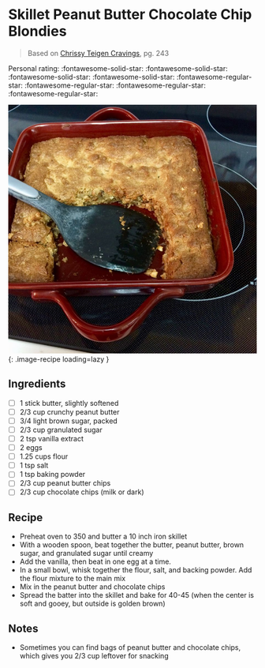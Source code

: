 <!-- Needs Manual Review -->

<!-- Do not modify sections with "AUTO-*". They are updated by make.py -->

# Skillet Peanut Butter Chocolate Chip Blondies

> Based on [Chrissy Teigen Cravings], pg. 243

  [Chrissy Teigen Cravings]: https://www.penguinrandomhouse.com/books/252973/cravings-by-chrissy-teigen-with-adeena-sussman/

<!-- rating=1; (User can specify rating on scale of 1-5) -->
<!-- AUTO-UserRating -->
Personal rating: :fontawesome-solid-star: :fontawesome-solid-star: :fontawesome-solid-star: :fontawesome-solid-star: :fontawesome-regular-star: :fontawesome-regular-star: :fontawesome-regular-star: :fontawesome-regular-star:
<!-- /AUTO-UserRating -->

<!-- name_image=skillet_peanut_butter_chocolate_chip_blondies.jpeg; (User can specify image name) -->
<!-- AUTO-Image -->
![skillet_peanut_butter_chocolate_chip_blondies.jpeg](./skillet_peanut_butter_chocolate_chip_blondies.jpeg){: .image-recipe loading=lazy }
<!-- /AUTO-Image -->

## Ingredients

* [ ] 1 stick butter, slightly softened
* [ ] 2/3 cup crunchy peanut butter
* [ ] 3/4 light brown sugar, packed
* [ ] 2/3 cup granulated sugar
* [ ] 2 tsp vanilla extract
* [ ] 2 eggs
* [ ] 1.25 cups flour
* [ ] 1 tsp salt
* [ ] 1 tsp baking powder
* [ ] 2/3 cup peanut butter chips
* [ ] 2/3 cup chocolate chips (milk or dark)

## Recipe

* Preheat oven to 350 and butter a 10 inch iron skillet
* With a wooden spoon, beat together the butter, peanut butter, brown sugar, and granulated sugar until creamy
* Add the vanilla, then beat in one egg at a time.
* In a small bowl, whisk together the flour, salt, and backing powder. Add the flour mixture to the main mix
* Mix in the peanut butter and chocolate chips
* Spread the batter into the skillet and bake for 40-45 (when the center is soft and gooey, but outside is golden brown)

## Notes

* Sometimes you can find bags of peanut butter and chocolate chips, which gives you 2/3 cup leftover for snacking
